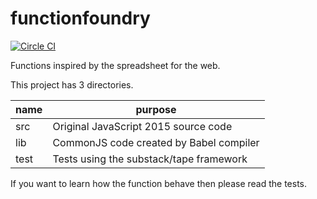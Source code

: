 # functionfoundry

[![Circle CI](https://circleci.com/gh/FunctionFoundry/functionfoundry.svg?style=svg)](https://circleci.com/gh/FunctionFoundry)

Functions inspired by the spreadsheet for the web.

This project has 3 directories.

| name | purpose |
| ------------- | ----------- |
|src| Original JavaScript 2015 source code|
|lib| CommonJS code created by Babel compiler|
|test| Tests using the substack/tape framework|

If you want to learn how the function behave then please read the tests.
